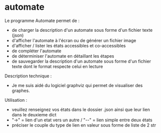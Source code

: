 # automate

Le programme Automate permet de  :

- de charger la description d'un automate sous forme d'un fichier texte (json)
- d'afficher l'automate à l'écran ou de générer un fichier image
- d'afficher / lister les états accessibles et co-accessibles
- de compléter l'automate
- de déterminiser l'automate en détaillant les étapes
- de sauvegarder la description d'un automate sous forme d'un fichier texte dont le format respecte celui en lecture


Description technique : 

- Je me suis aidé du logiciel graphviz qui permet de visualiser des graphes.

Utilisation : 

- veuillez renseignez vos états dans le dossier .json ainsi que leur lien dans le deuxieme dict
- "->" = lien d'un etat vers un autre / "--" = lien simple entre deux états
- préciser le couple du type de lien en valeur sous forme de liste de 2 str
